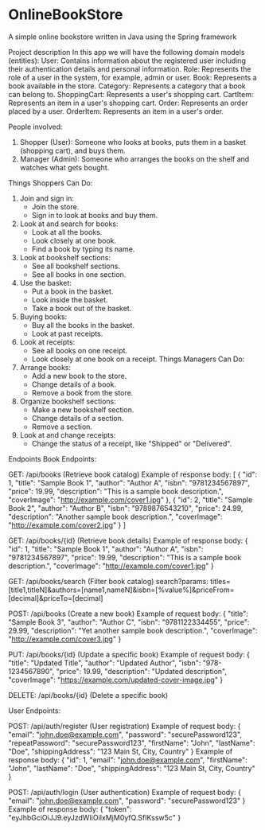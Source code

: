 # OnlineBookStore
A simple online bookstore written in Java using the Spring framework

Project description
In this app we will have the following domain models (entities):
User: Contains information about the registered user including their authentication details and personal information.
Role: Represents the role of a user in the system, for example, admin or user.
Book: Represents a book available in the store.
Category: Represents a category that a book can belong to.
ShoppingCart: Represents a user's shopping cart.
CartItem: Represents an item in a user's shopping cart.
Order: Represents an order placed by a user.
OrderItem: Represents an item in a user's order.

People involved:
1. Shopper (User): Someone who looks at books, puts them in a basket (shopping cart), and buys them.
2. Manager (Admin): Someone who arranges the books on the shelf and watches what gets bought.

Things Shoppers Can Do:
1. Join and sign in:
   - Join the store.
   - Sign in to look at books and buy them.
2. Look at and search for books:
   - Look at all the books.
   - Look closely at one book.
   - Find a book by typing its name.
3. Look at bookshelf sections:
   - See all bookshelf sections.
   - See all books in one section.
4. Use the basket:
   - Put a book in the basket.
   - Look inside the basket.
   - Take a book out of the basket.
5. Buying books:
   - Buy all the books in the basket.
   - Look at past receipts.
6. Look at receipts:
   - See all books on one receipt.
   - Look closely at one book on a receipt.
Things Managers Can Do:
1. Arrange books:
   - Add a new book to the store.
   - Change details of a book.
   - Remove a book from the store.
2. Organize bookshelf sections:
   - Make a new bookshelf section.
   - Change details of a section.
   - Remove a section.
3. Look at and change receipts:
   - Change the status of a receipt, like "Shipped" or "Delivered".


Endpoints
Book Endpoints:

GET: /api/books (Retrieve book catalog)
Example of response body:
[
{
"id": 1,
"title": "Sample Book 1",
"author": "Author A",
"isbn": "9781234567897",
"price": 19.99,
"description": "This is a sample book description.",
"coverImage": "http://example.com/cover1.jpg"
},
{
"id": 2,
"title": "Sample Book 2",
"author": "Author B",
"isbn": "9789876543210",
"price": 24.99,
"description": "Another sample book description.",
"coverImage": "http://example.com/cover2.jpg"
}
]

GET: /api/books/{id} (Retrieve book details)
Example of response body:
{
"id": 1,
"title": "Sample Book 1",
"author": "Author A",
"isbn": "9781234567897",
"price": 19.99,
"description": "This is a sample book description.",
"coverImage": "http://example.com/cover1.jpg"
}

GET: /api/books/search (Filter book catalog)
search?params:
titles=[title1,titleN]&authors=[name1,nameN]&isbn=[%value%]&priceFrom=[decimal]&priceTo=[decimal]

POST: /api/books (Create a new book)
Example of request body:
{
"title": "Sample Book 3",
"author": "Author C",
"isbn": "9781122334455",
"price": 29.99,
"description": "Yet another sample book description.",
"coverImage": "http://example.com/cover3.jpg"
}

PUT: /api/books/{id} (Update a specific book)
Example of request body:
{
"title": "Updated Title",
"author": "Updated Author",
"isbn": "978-1234567890",
"price": 19.99,
"description": "Updated description",
"coverImage": "https://example.com/updated-cover-image.jpg"
}

DELETE: /api/books/{id} (Delete a specific book)

User Endpoints:

POST: /api/auth/register (User registration)
Example of request body:
{
"email": "john.doe@example.com",
"password": "securePassword123",
"repeatPassword": "securePassword123",
"firstName": "John",
"lastName": "Doe",
"shippingAddress": "123 Main St, City, Country"
}
Example of response body:
{
"id": 1,
"email": "john.doe@example.com",
"firstName": "John",
"lastName": "Doe",
"shippingAddress": "123 Main St, City, Country"
}

POST: /api/auth/login (User authentication)
Example of request body:
{
"email": "john.doe@example.com",
"password": "securePassword123"
}
Example of response body:
{
"token": "eyJhbGciOiJJ9.eyJzdWIiOiIxMjM0yfQ.SflKssw5c"
}

